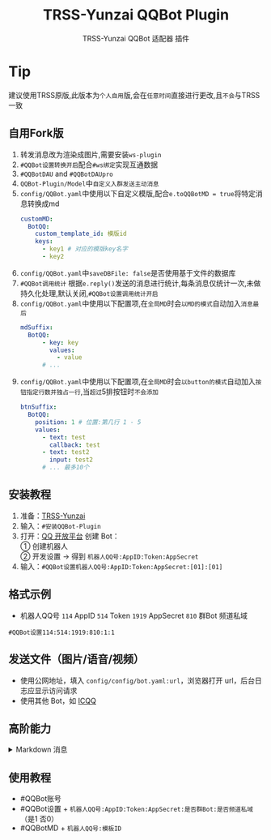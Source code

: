 <div align="center">

# TRSS-Yunzai QQBot Plugin

TRSS-Yunzai QQBot 适配器 插件

</div>

# Tip

建议使用TRSS原版,此版本为`个人自用`版,会在`任意时间`直接进行更改,且`不会`与TRSS一致

## 自用Fork版

1. 转发消息改为渲染成图片,需要安装`ws-plugin`
2. `#QQBot设置转换开启`配合`#ws绑定`实现互通数据
3. `#QQBotDAU` and `#QQBotDAUpro`
5. `QQBot-Plugin/Model`中`自定义入群发送主动消息`
6. `config/QQBot.yaml`中使用以下自定义模版,配合`e.toQQBotMD = true`将特定消息转换成md
    ```yml
    customMD:
      BotQQ:
        custom_template_id: 模版id
        keys: 
          - key1 # 对应的模版key名字
          - key2
    ```
7. `config/QQBot.yaml`中`saveDBFile: false`是否使用基于文件的数据库
8. `#QQBot调用统计` 根据`e.reply()`发送的消息进行统计,每条消息仅统计一次,未做持久化处理,默认关闭,`#QQBot设置调用统计开启`
9. `config/QQBot.yaml`中使用以下配置项,在`全局MD`时会`以MD的模式`自动加入`消息最后`
    ```yml
    mdSuffix:
      BotQQ:
          - key: key
            values:
              - value
          # ...
    ```
10. `config/QQBot.yaml`中使用以下配置项,在`全局MD`时会`以button的模式`自动加入`按钮指定行数并独占一行`,当`超过`5排按钮时`不会添加`
    ```yml
    btnSuffix:
      BotQQ:
        position: 1 # 位置:第几行 1 - 5
        values:
          - text: test
            callback: test
          - text: test2
            input: test2
          # ... 最多10个
    ```

## 安装教程

1. 准备：[TRSS-Yunzai](../../../Yunzai)
2. 输入：`#安装QQBot-Plugin`
3. 打开：[QQ 开放平台](https://q.qq.com) 创建 Bot：  
① 创建机器人  
② 开发设置 → 得到 `机器人QQ号:AppID:Token:AppSecret`  
4. 输入：`#QQBot设置机器人QQ号:AppID:Token:AppSecret:[01]:[01]`

## 格式示例

- 机器人QQ号 `114` AppID `514` Token `1919` AppSecret `810` 群Bot 频道私域

```
#QQBot设置114:514:1919:810:1:1
```

## 发送文件（图片/语音/视频）

- 使用公网地址，填入 `config/config/bot.yaml:url`，浏览器打开 url，后台日志应显示访问请求
- 使用其他 Bot，如 [ICQQ](https://gitee.com/TimeRainStarSky/Yunzai-ICQQ-Plugin)

## 高阶能力

<details><summary>Markdown 消息</summary>

高阶能力 → 消息模板 → 添加 Markdown 模板

模板名称：图文消息  
使用场景：发送图文混排消息  
Markdown 源码：`{{.a}}{{.b}}`  

配置模板参数
| 模板参数 | 参数示例 |
| - | - |
| a | 开头文字![图片] |
| b | (https://qqminiapp.cdn-go.cn/open-platform/11d80dc9/img/robot.b167c62c.png)结束文字 |

保存 → 提交审核 → 审核完成后，输入 `#QQBotMD机器人QQ号:模板ID`

</details>

## 使用教程

- #QQBot账号
- #QQBot设置 + `机器人QQ号:AppID:Token:AppSecret:是否群Bot:是否频道私域`（是1 否0）
- #QQBotMD + `机器人QQ号:模板ID`